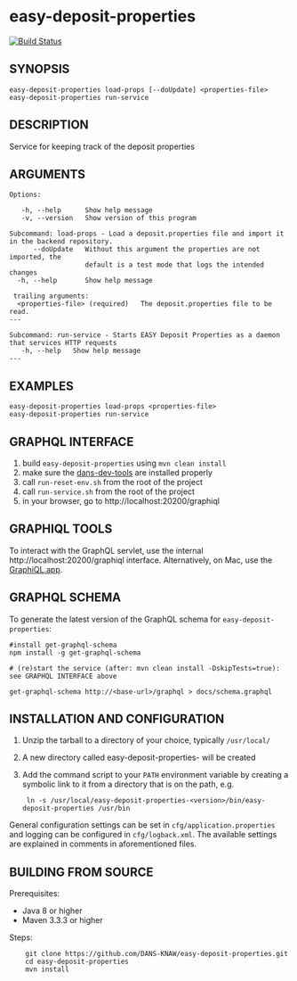 easy-deposit-properties
===========
[![Build Status](https://travis-ci.org/DANS-KNAW/easy-deposit-properties.png?branch=master)](https://travis-ci.org/DANS-KNAW/easy-deposit-properties)

<!-- Remove this comment and extend the descriptions below -->


SYNOPSIS
--------

    easy-deposit-properties load-props [--doUpdate] <properties-file>
    easy-deposit-properties run-service


DESCRIPTION
-----------

Service for keeping track of the deposit properties


ARGUMENTS
---------

    Options:

       -h, --help      Show help message
       -v, --version   Show version of this program

    Subcommand: load-props - Load a deposit.properties file and import it in the backend repository.
          --doUpdate   Without this argument the properties are not imported, the
                       default is a test mode that logs the intended changes
      -h, --help       Show help message
    
     trailing arguments:
      <properties-file> (required)   The deposit.properties file to be read.
    ---
    
    Subcommand: run-service - Starts EASY Deposit Properties as a daemon that services HTTP requests
       -h, --help   Show help message
    ---

EXAMPLES
--------

    easy-deposit-properties load-props <properties-file>
    easy-deposit-properties run-service


GRAPHQL INTERFACE
-----------------

1. build `easy-deposit-properties` using `mvn clean install`
2. make sure the [dans-dev-tools](https://github.com/DANS-KNAW/dans-dev-tools) are installed properly
3. call `run-reset-env.sh` from the root of the project
4. call `run-service.sh` from the root of the project
5. in your browser, go to http://localhost:20200/graphiql


GRAPHIQL TOOLS
--------------
To interact with the GraphQL servlet, use the internal http://localhost:20200/graphiql interface.
Alternatively, on Mac, use the [GraphiQL.app](https://github.com/skevy/graphiql-app).


GRAPHQL SCHEMA
--------------

To generate the latest version of the GraphQL schema for `easy-deposit-properties`:

    #install get-graphql-schema
    npm install -g get-graphql-schema
    
    # (re)start the service (after: mvn clean install -DskipTests=true): see GRAPHQL INTERFACE above
    
    get-graphql-schema http://<base-url>/graphql > docs/schema.graphql


INSTALLATION AND CONFIGURATION
------------------------------


1. Unzip the tarball to a directory of your choice, typically `/usr/local/`
2. A new directory called easy-deposit-properties-<version> will be created
3. Add the command script to your `PATH` environment variable by creating a symbolic link to it from a directory that is
   on the path, e.g. 
   
        ln -s /usr/local/easy-deposit-properties-<version>/bin/easy-deposit-properties /usr/bin



General configuration settings can be set in `cfg/application.properties` and logging can be configured
in `cfg/logback.xml`. The available settings are explained in comments in aforementioned files.


BUILDING FROM SOURCE
--------------------

Prerequisites:

* Java 8 or higher
* Maven 3.3.3 or higher

Steps:

        git clone https://github.com/DANS-KNAW/easy-deposit-properties.git
        cd easy-deposit-properties
        mvn install
